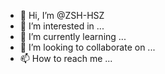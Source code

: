 - 👋 Hi, I’m @ZSH-HSZ
- 👀 I’m interested in ...
- 🌱 I’m currently learning ...
- 💞️ I’m looking to collaborate on ...
- 📫 How to reach me ...

<!---
ZSH-HSZ/ZSH-HSZ is a ✨ special ✨ repository because its `README.md` (this file) appears on your GitHub profile.
You can click the Preview link to take a look at your changes.
--->
